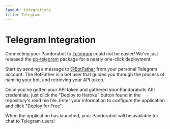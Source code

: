 ```yaml
---
layout: integrations
title: Telegram
---
```


# Telegram Integration

Connecting your Pandorabot to [Telegram](https://telegram.org/) could not be
easier! We've just released the
[pb-telegram](https://github.com/pandorabots/pb-telegram) package for a nearly
one-click deployment.

Start by sending a message to [@BotFather](https://core.telegram.org/bots) from
your personal Telegram account. The BotFather is a bot user that guides you
through the process of naming your bot, and retrieving your API token.

Once you've gotten your API token and gathered your Pandorabots API credentials,
just click the "Deploy to Heroku" button found in the repository's read me file.
Enter your information to configure the application and click "Deploy for Free".

When the application has launched, your Pandorabot will be available for chat to 
Telegram users!
